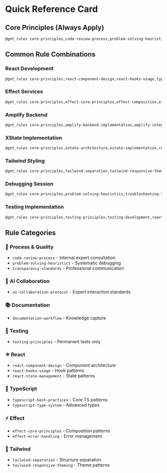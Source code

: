 # Quick Reference Card

## Core Principles (Always Apply)

```bash
@get_rules core-principles,code-review-process,problem-solving-heuristics,transparency-standards,ai-collaboration-protocol,silent-execution-protocol,documentation-workflow,testing-principles,clean-code
```

## Common Rule Combinations

### React Development
```bash
@get_rules core-principles,react-component-design,react-hooks-usage,typescript-best-practices,testing-principles
```

### Effect Services
```bash
@get_rules core-principles,effect-core-principles,effect-composition,effect-error-handling,typescript-best-practices
```

### Amplify Backend
```bash
@get_rules core-principles,amplify-backend-implementation,amplify-integration-patterns,typescript-best-practices
```

### XState Implementation
```bash
@get_rules core-principles,xstate-architecture,xstate-implementation,react-state-management,typescript-best-practices
```

### Tailwind Styling
```bash
@get_rules core-principles,tailwind-separation,tailwind-responsive-theming,react-component-design
```

### Debugging Session
```bash
@get_rules core-principles,problem-solving-heuristics,troubleshooting-log,documentation-workflow
```

### Testing Implementation
```bash
@get_rules core-principles,testing-principles,testing-development,react-testing
```

## Rule Categories

### 🔄 Process & Quality
- `code-review-process` - Internal expert consultation
- `problem-solving-heuristics` - Systematic debugging
- `transparency-standards` - Professional communication

### 🤖 AI Collaboration  
- `ai-collaboration-protocol` - Expert interaction standards

### 📚 Documentation
- `documentation-workflow` - Knowledge capture

### 🧪 Testing
- `testing-principles` - Permanent tests only

### ⚛️ React
- `react-component-design` - Component architecture
- `react-hooks-usage` - Hook patterns
- `react-state-management` - State patterns

### 🔧 TypeScript
- `typescript-best-practices` - Core TS patterns
- `typescript-type-system` - Advanced types

### ⚡ Effect
- `effect-core-principles` - Composition patterns
- `effect-error-handling` - Error management

### 🎨 Tailwind
- `tailwind-separation` - Structure separation
- `tailwind-responsive-theming` - Theme patterns
